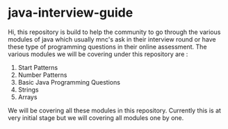 ﻿# java-interview-guide
Hi, this repository is build to help the community to go through the various modules of java which usually mnc's ask in their interview round or have these type of programming questions in their online assessment.
The various modules we will be covering under this repository are :
1. Start Patterns
2. Number Patterns
3. Basic Java Programming Questions
4. Strings
5. Arrays

We will be covering all these modules in this repository.
Currently this is at very initial stage but we will covering all modules one by one.

